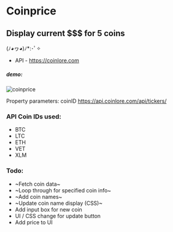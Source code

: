 # Coinprice

## Display current $$$ for 5 coins
(ﾉ◕ヮ◕)ﾉ*:･ﾟ✧
* API - https://coinlore.com

##### demo:
![coinprice](coinprice_demo.gif)

Property parameters:
coinID
https://api.coinlore.com/api/tickers/

### API Coin IDs used: 
* BTC
* LTC
* ETH
* VET
* XLM

### Todo:

* ~Fetch coin data~
* ~Loop through for specified coin info~
* ~Add coin names~
* ~Update coin name display (CSS)~
* Add input box for new coin
* UI / CSS change for update button
* Add price to UI